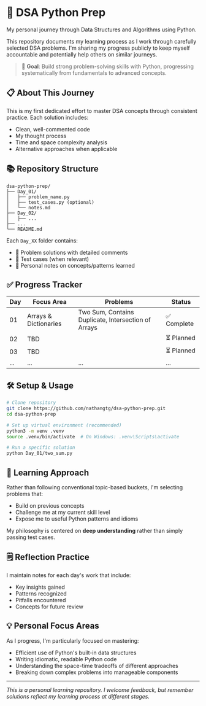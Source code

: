 # 🧠 DSA Python Prep

My personal journey through Data Structures and Algorithms using Python.

This repository documents my learning process as I work through carefully selected DSA problems. I'm sharing my progress publicly to keep myself accountable and potentially help others on similar journeys.

> 🎯 **Goal**: Build strong problem-solving skills with Python, progressing systematically from fundamentals to advanced concepts.

## 📋 About This Journey

This is my first dedicated effort to master DSA concepts through consistent practice. Each solution includes:
- Clean, well-commented code
- My thought process
- Time and space complexity analysis
- Alternative approaches when applicable

## 📚 Repository Structure

```
dsa-python-prep/
├── Day_01/
│   ├── problem_name.py
│   ├── test_cases.py (optional)
│   └── notes.md
├── Day_02/
│   ├── ...
├── ...
└── README.md
```

Each `Day_XX` folder contains:
- 📝 Problem solutions with detailed comments
- 🧪 Test cases (when relevant)
- 📓 Personal notes on concepts/patterns learned

## ✅ Progress Tracker

| Day | Focus Area | Problems                                            | Status |
|-----|------------|-----------------------------------------------------|--------|
| 01 | Arrays & Dictionaries | Two Sum, Contains Duplicate, Intersection of Arrays | ✅ Complete |
| 02 | TBD |                                                     | ⏳ Planned |
| 03 | TBD |                                                     | ⏳ Planned |
| ... | ... | ...                                                 | ... |

## 🛠️ Setup & Usage

```bash
# Clone repository
git clone https://github.com/nathangtg/dsa-python-prep.git
cd dsa-python-prep

# Set up virtual environment (recommended)
python3 -m venv .venv
source .venv/bin/activate  # On Windows: .venv\Scripts\activate

# Run a specific solution
python Day_01/two_sum.py
```

## 🧭 Learning Approach

Rather than following conventional topic-based buckets, I'm selecting problems that:
- Build on previous concepts
- Challenge me at my current skill level
- Expose me to useful Python patterns and idioms

My philosophy is centered on **deep understanding** rather than simply passing test cases.

## 🗒️ Reflection Practice

I maintain notes for each day's work that include:
- Key insights gained
- Patterns recognized
- Pitfalls encountered
- Concepts for future review

## 💡 Personal Focus Areas

As I progress, I'm particularly focused on mastering:
- Efficient use of Python's built-in data structures
- Writing idiomatic, readable Python code
- Understanding the space-time tradeoffs of different approaches
- Breaking down complex problems into manageable components
---

*This is a personal learning repository. I welcome feedback, but remember solutions reflect my learning process at different stages.*